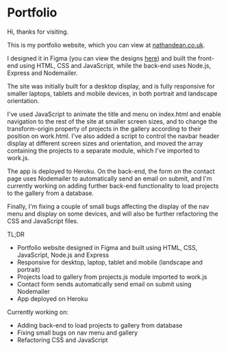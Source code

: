 # Portfolio

Hi, thanks for visiting.

This is my portfolio website, which you can view at <a href = "https://www.nathandean.co.uk">nathandean.co.uk</a>.

I designed it in Figma (you can view the designs <a href = "https://www.figma.com/file/reGAQpW6X03H6yemheC9HY/PortfolioD2?node-id=0%3A1">here</a>) and built the front-end using HTML, CSS and JavaScript, while the back-end uses Node.js, Express and Nodemailer.

The site was initially built for a desktop display, and is fully responsive for smaller laptops, tablets and mobile devices, in both portrait and landscape orientation.

I've used JavaScript to animate the title and menu on index.html and enable navigation to the rest of the site at smaller screen sizes, and to change the transform-origin property of projects in the gallery according to their position on work.html.  I've also added a script to control the navbar header display at different screen sizes and orientation, and moved the array containing the projects to a separate module, which I've imported to work.js.

The app is deployed to Heroku.  On the back-end, the form on the contact page uses Nodemailer to automatically send an email on submit, and I'm currently working on adding further back-end functionality to load projects to the gallery from a database.

Finally, I'm fixing a couple of small bugs affecting the display of the nav menu and display on some devices, and will also be further refactoring the CSS and JavaScript files.

TL;DR

* Portfolio website designed in Figma and built using HTML, CSS, JavaScript, Node.js and Express
* Responsive for desktop, laptop, tablet and mobile (landscape and portrait)
* Projects load to gallery from projects.js module imported to work.js
* Contact form sends automatically send email on submit using Nodemailer
* App deployed on Heroku

Currently working on:
* Adding back-end to load projects to gallery from database
* Fixing small bugs on nav menu and gallery
* Refactoring CSS and JavaScript
